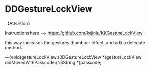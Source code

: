 DDGestureLockView
=================

【Attention】

Instructions here ——> https://github.com/kejinlu/KKGestureLockView

this way increases the gestures thumbnail effect, and add a delegate method.

—(void)gestureLockView:(DDGestureLockView *)gestureLockView didMovedWithPasscode:(NSString *)passcode;
